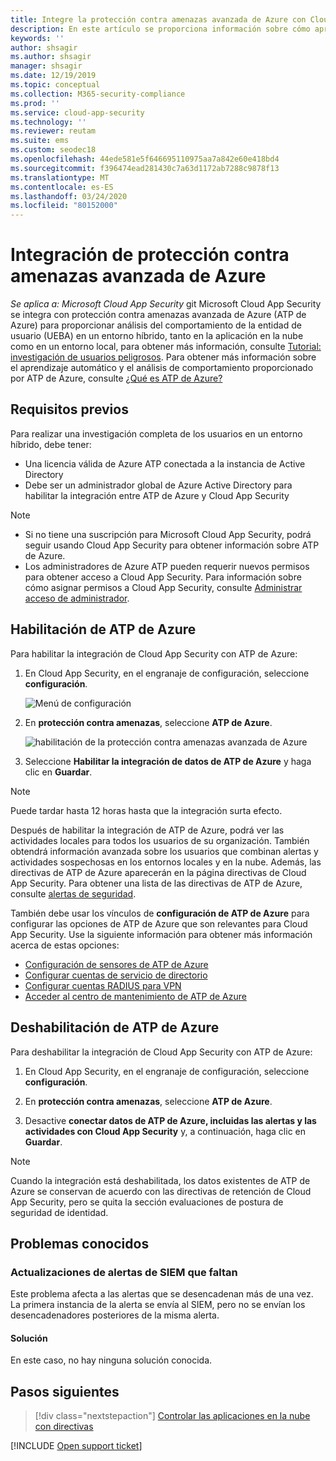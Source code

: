 ```yaml
---
title: Integre la protección contra amenazas avanzada de Azure con Cloud App Security
description: En este artículo se proporciona información sobre cómo aprovechar la información sobre protección contra amenazas avanzada de Azure en Cloud App Security para la detección de riesgos híbridas.
keywords: ''
author: shsagir
ms.author: shsagir
manager: shsagir
ms.date: 12/19/2019
ms.topic: conceptual
ms.collection: M365-security-compliance
ms.prod: ''
ms.service: cloud-app-security
ms.technology: ''
ms.reviewer: reutam
ms.suite: ems
ms.custom: seodec18
ms.openlocfilehash: 44ede581e5f646695110975aa7a842e60e418bd4
ms.sourcegitcommit: f396474ead281430c7a63d1172ab7288c9878f13
ms.translationtype: MT
ms.contentlocale: es-ES
ms.lasthandoff: 03/24/2020
ms.locfileid: "80152000"
---
```

# <a name="azure-advanced-threat-protection-integration"></a>Integración de protección contra amenazas avanzada de Azure

*Se aplica a: Microsoft Cloud App Security* git Microsoft Cloud App Security se integra con protección contra amenazas avanzada de Azure (ATP de Azure) para proporcionar análisis del comportamiento de la entidad de usuario (UEBA) en un entorno híbrido, tanto en la aplicación en la nube como en un entorno local, para obtener más información, consulte [Tutorial: investigación de usuarios peligrosos](tutorial-ueba.md). Para obtener más información sobre el aprendizaje automático y el análisis de comportamiento proporcionado por ATP de Azure, consulte [¿Qué es ATP de Azure?](https://docs.microsoft.com/azure-advanced-threat-protection/what-is-atp)

## <a name="prerequisites"></a>Requisitos previos

Para realizar una investigación completa de los usuarios en un entorno híbrido, debe tener:

- Una licencia válida de Azure ATP conectada a la instancia de Active Directory
- Debe ser un administrador global de Azure Active Directory para habilitar la integración entre ATP de Azure y Cloud App Security

> [!NOTE]
>
> - Si no tiene una suscripción para Microsoft Cloud App Security, podrá seguir usando Cloud App Security para obtener información sobre ATP de Azure.
> - Los administradores de Azure ATP pueden requerir nuevos permisos para obtener acceso a Cloud App Security. Para información sobre cómo asignar permisos a Cloud App Security, consulte [Administrar acceso de administrador](manage-admins.md).

## <a name="enable-azure-atp"></a>Habilitación de ATP de Azure

Para habilitar la integración de Cloud App Security con ATP de Azure:

1. En Cloud App Security, en el engranaje de configuración, seleccione **configuración**.

    ![Menú de configuración](media/azip-system-settings.png)

1. En **protección contra amenazas**, seleccione **ATP de Azure**.

    ![habilitación de la protección contra amenazas avanzada de Azure](media/aatp-integration.png)

1. Seleccione **Habilitar la integración de datos de ATP de Azure** y haga clic en **Guardar**.

> [!NOTE]
> Puede tardar hasta 12 horas hasta que la integración surta efecto.

Después de habilitar la integración de ATP de Azure, podrá ver las actividades locales para todos los usuarios de su organización. También obtendrá información avanzada sobre los usuarios que combinan alertas y actividades sospechosas en los entornos locales y en la nube. Además, las directivas de ATP de Azure aparecerán en la página directivas de Cloud App Security. Para obtener una lista de las directivas de ATP de Azure, consulte [alertas de seguridad](https://docs.microsoft.com/azure-advanced-threat-protection/suspicious-activity-guide).

También debe usar los vínculos de **configuración de ATP de Azure** para configurar las opciones de ATP de Azure que son relevantes para Cloud App Security. Use la siguiente información para obtener más información acerca de estas opciones:

- [Configuración de sensores de ATP de Azure](/azure-advanced-threat-protection/install-atp-step5)
- [Configurar cuentas de servicio de directorio](/azure-advanced-threat-protection/install-atp-step2)
- [Configurar cuentas RADIUS para VPN](/azure-advanced-threat-protection/install-atp-step6-vpn)
- [Acceder al centro de mantenimiento de ATP de Azure](/azure-advanced-threat-protection/atp-health-center)

## <a name="disable-azure-atp"></a>Deshabilitación de ATP de Azure

Para deshabilitar la integración de Cloud App Security con ATP de Azure:

1. En Cloud App Security, en el engranaje de configuración, seleccione **configuración**.

1. En **protección contra amenazas**, seleccione **ATP de Azure**.

1. Desactive **conectar datos de ATP de Azure, incluidas las alertas y las actividades con Cloud App Security** y, a continuación, haga clic en **Guardar**.

> [!NOTE]
> Cuando la integración está deshabilitada, los datos existentes de ATP de Azure se conservan de acuerdo con las directivas de retención de Cloud App Security, pero se quita la sección evaluaciones de postura de seguridad de identidad.

## <a name="known-issues"></a>Problemas conocidos

### <a name="missing-siem-alert-updates"></a>Actualizaciones de alertas de SIEM que faltan

Este problema afecta a las alertas que se desencadenan más de una vez. La primera instancia de la alerta se envía al SIEM, pero no se envían los desencadenadores posteriores de la misma alerta.

#### <a name="resolution"></a>Solución

En este caso, no hay ninguna solución conocida.

## <a name="next-steps"></a>Pasos siguientes

> [!div class="nextstepaction"]
> [Controlar las aplicaciones en la nube con directivas](control-cloud-apps-with-policies.md)

[!INCLUDE [Open support ticket](includes/support.md)]
